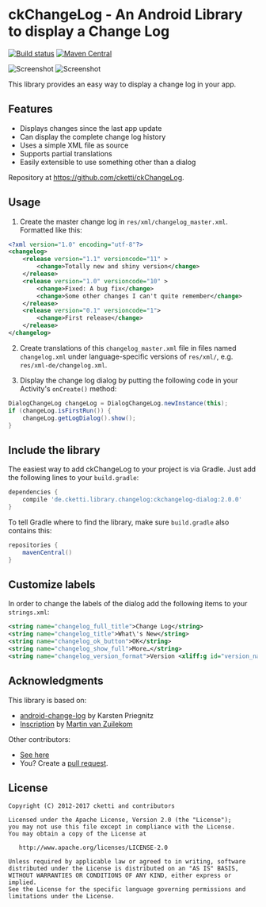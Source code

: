 # ckChangeLog - An Android Library to display a Change Log

[![Build status](https://api.travis-ci.org/cketti/ckChangeLog.svg)](https://travis-ci.org/cketti/ckChangeLog)
[![Maven Central](https://maven-badges.herokuapp.com/maven-central/de.cketti.library.changelog/ckchangelog-dialog/badge.svg)](https://maven-badges.herokuapp.com/maven-central/de.cketti.library.changelog/ckchangelog-dialog)

![Screenshot](screenshot_1.png)
![Screenshot](screenshot_2.png)

This library provides an easy way to display a change log in your app.

## Features

 * Displays changes since the last app update
 * Can display the complete change log history
 * Uses a simple XML file as source
 * Supports partial translations
 * Easily extensible to use something other than a dialog

Repository at <https://github.com/cketti/ckChangeLog>.


## Usage

1. Create the master change log in `res/xml/changelog_master.xml`. Formatted like this:

  ```xml
  <?xml version="1.0" encoding="utf-8"?>
  <changelog>
      <release version="1.1" versioncode="11" >
          <change>Totally new and shiny version</change>
      </release>
      <release version="1.0" versioncode="10" >
          <change>Fixed: A bug fix</change>
          <change>Some other changes I can't quite remember</change>
      </release>
      <release version="0.1" versioncode="1">
          <change>First release</change>
      </release>
  </changelog>
  ```

2. Create translations of this `changelog_master.xml` file in files named `changelog.xml` under
language-specific versions of `res/xml/`, e.g. `res/xml-de/changelog.xml`.

3. Display the change log dialog by putting the following code in your Activity's `onCreate()` method:

  ```java
  DialogChangeLog changeLog = DialogChangeLog.newInstance(this);
  if (changeLog.isFirstRun()) {
      changeLog.getLogDialog().show();
  }
  ```

## Include the library

The easiest way to add ckChangeLog to your project is via Gradle. Just add the following lines to your `build.gradle`:

```groovy
dependencies {
    compile 'de.cketti.library.changelog:ckchangelog-dialog:2.0.0'
}
```

To tell Gradle where to find the library, make sure `build.gradle` also contains this:

```groovy
repositories {
    mavenCentral()
}
```

## Customize labels

In order to change the labels of the dialog add the following items to your `strings.xml`:

```xml
<string name="changelog_full_title">Change Log</string>
<string name="changelog_title">What\'s New</string>
<string name="changelog_ok_button">OK</string>
<string name="changelog_show_full">More…</string>
<string name="changelog_version_format">Version <xliff:g id="version_name">%s</xliff:g></string>
```

## Acknowledgments

This library is based on:
* [android-change-log](http://code.google.com/p/android-change-log/) by Karsten Priegnitz
* [Inscription](https://github.com/MartinvanZ/Inscription/) by [Martin van Zuilekom](https://github.com/MartinvanZ/)

Other contributors:
* [See here](https://github.com/cketti/ckChangeLog/graphs/contributors)
* You? Create a [pull request](https://github.com/cketti/ckChangeLog/pulls).


## License

    Copyright (C) 2012-2017 cketti and contributors

    Licensed under the Apache License, Version 2.0 (the "License");
    you may not use this file except in compliance with the License.
    You may obtain a copy of the License at

       http://www.apache.org/licenses/LICENSE-2.0

    Unless required by applicable law or agreed to in writing, software
    distributed under the License is distributed on an "AS IS" BASIS,
    WITHOUT WARRANTIES OR CONDITIONS OF ANY KIND, either express or implied.
    See the License for the specific language governing permissions and
    limitations under the License.
